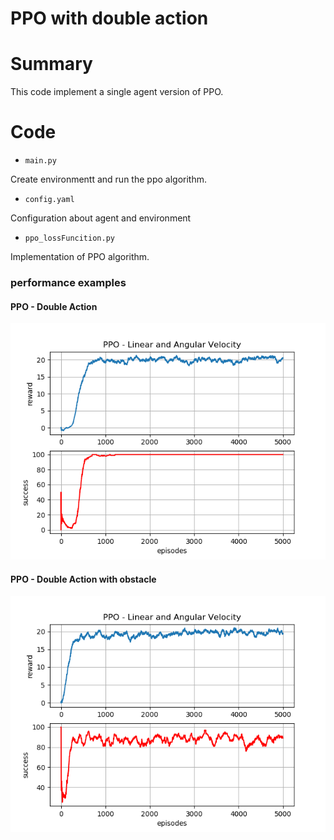 # PPO with double action

# Summary
This code implement a single agent version of PPO.

# Code
* ``main.py``

Create environmentt and run the ppo algorithm.

* ``config.yaml``

Configuration about agent and environment

* ``ppo_lossFuncition.py``

Implementation of PPO algorithm.


### performance examples
#### PPO - Double Action
![image](https://github.com/MatteoBrentegani/PPO/blob/master/PPO_DoubleAction/result/loss_function.png)


#### PPO - Double Action with obstacle
![image](https://github.com/MatteoBrentegani/PPO/blob/master/PPO_DoubleAction/result/loss_function_withObstable.png)

